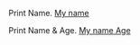 Print Name.
[My name](https://user-images.githubusercontent.com/105883148/204686606-d0ca9578-f443-4c41-a2ae-d8cfde26c2c4.png)

Print Name & Age.
[My name   Age](https://user-images.githubusercontent.com/105883148/204689297-4d0586d2-7c8b-44b0-b33e-f7ef26124a2f.png)
